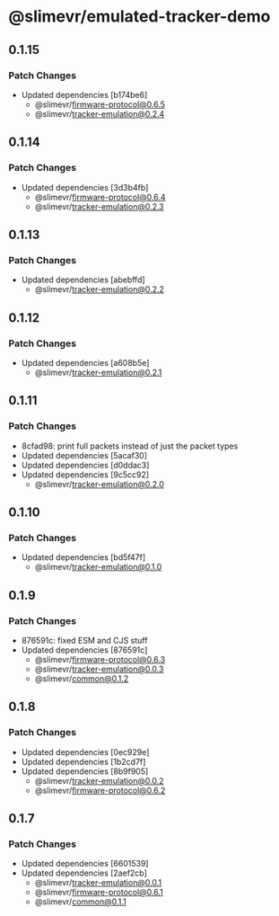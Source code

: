 # @slimevr/emulated-tracker-demo

## 0.1.15

### Patch Changes

- Updated dependencies [b174be6]
  - @slimevr/firmware-protocol@0.6.5
  - @slimevr/tracker-emulation@0.2.4

## 0.1.14

### Patch Changes

- Updated dependencies [3d3b4fb]
  - @slimevr/firmware-protocol@0.6.4
  - @slimevr/tracker-emulation@0.2.3

## 0.1.13

### Patch Changes

- Updated dependencies [abebffd]
  - @slimevr/tracker-emulation@0.2.2

## 0.1.12

### Patch Changes

- Updated dependencies [a608b5e]
  - @slimevr/tracker-emulation@0.2.1

## 0.1.11

### Patch Changes

- 8cfad98: print full packets instead of just the packet types
- Updated dependencies [5acaf30]
- Updated dependencies [d0ddac3]
- Updated dependencies [9c5cc92]
  - @slimevr/tracker-emulation@0.2.0

## 0.1.10

### Patch Changes

- Updated dependencies [bd5f47f]
  - @slimevr/tracker-emulation@0.1.0

## 0.1.9

### Patch Changes

- 876591c: fixed ESM and CJS stuff
- Updated dependencies [876591c]
  - @slimevr/firmware-protocol@0.6.3
  - @slimevr/tracker-emulation@0.0.3
  - @slimevr/common@0.1.2

## 0.1.8

### Patch Changes

- Updated dependencies [0ec929e]
- Updated dependencies [1b2cd7f]
- Updated dependencies [8b9f905]
  - @slimevr/tracker-emulation@0.0.2
  - @slimevr/firmware-protocol@0.6.2

## 0.1.7

### Patch Changes

- Updated dependencies [6601539]
- Updated dependencies [2aef2cb]
  - @slimevr/tracker-emulation@0.0.1
  - @slimevr/firmware-protocol@0.6.1
  - @slimevr/common@0.1.1
